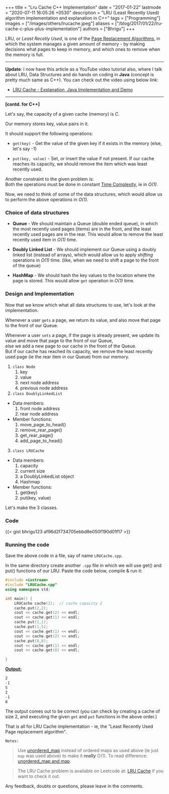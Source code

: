 +++
title = "Lru Cache C++ Implementation"
date = "2017-01-22"
lastmode = "2020-07-11 16:05:26 +0530"
description = "LRU (Least Recently Used) algorithm implementation and explanation in C++"
tags = ["Programming"]
images = ["/images/others/lrucache.jpeg"]
aliases = ["/blog/2017/01/22/lru-cache-c-plus-plus-implementation"]
authors = ["Bhrigu"]
+++

LRU, or *Least Recetly Used*, is one of the [Page Replacement Algorithms](https://en.wikipedia.org/wiki/Page_replacement_algorithm), in which the system manages a given amount of memory - by making decisions what pages to keep in memory, and which ones to remove when the memory is full.  
<!--more-->

---
**Update**: I now have this article as a YouTube video tutorial also, where I talk about LRU, Data Structures and do hands on coding in **Java** (concept is pretty much same as C++). You can check out the video using below link:

* [LRU Cache - Explanation, Java Implementation and Demo](https://youtu.be/EmOIbVN0zBE)
---

**[contd. for C++]**

Let's say, the capacity of a given cache (memory) is *C*.

Our memory stores key, value pairs in it.


It should support the following operations:

* `get(key)` -  Get the value of the given key if it exists in the memory (else, let's say -1)

* `put(key, value)` - Set, or insert the value if not present. If our cache reaches its capacity, we should remove the item which was least recently used. 


Another constraint to the given problem is:<br>
Both the operations must be done in constant [Time Complexity](https://en.wikipedia.org/wiki/Time_complexity), ie in *O(1)*.


Now, we need to think of some of the data structures, which would allow us to perform the above operations in *O(1)*.


### Choice of data structures

* **Queue** - We should maintain a Queue (double ended queue), in which the most recently used pages (items) are in the front, and the least recently used pages are in the rear. This would allow to remove the least recently used item in *O(1)* time.

* **Doubly Linked List** - We should implement our Queue using a doubly linked list (instead of arrays), which would allow us to apply *shifting* operations in *O(1)* time. (like, when we need to shift a page to the front of the queue) 

* **HashMap** - We should hash the key values to the location where the page is stored. This would allow `get` operation in *O(1)* time.


### Design and Implementation

Now that we know which what all data structures to use, let's look at the implementation. 


Whenever a user `gets` a page, we return its value, and also move that page to the front of our Queue.


Whenever a user `sets` a page, if the page is already present, we update its value and move that page to the front of our Queue, <br>
else we add a new page to our cache in the front of the Queue.<br>
But if our cache has reached its capacity, we remove the least recently used page (ie the rear item in our Queue) from our memory.


1. `class Node`
   1. key
   2. value
   3. next node address
   4. previous node address
2. `class DoublyLinkedList`
  * Data members:
    1. front node address
    2. rear node address            
  * Member functions:
    1. move_page_to_head()
    2. remove_rear_page()
    3. get_rear_page()
    4. add_page_to_head()
3. `class LRUCache`
  * Data members:
    1. capacity
    2. current size
    3. a DoublyLinkedList object
    4. Hashmap
  * Member functions:
    1. get(key)
    2. put(key, value)


Let's make the 3 classes.


### Code

{{< gist bhrigu123 af96d2f734705ebbd8e050f190d01f17 >}}


### Running the code

Save the above code in a file, say of name `LRUCache.cpp`.

In the same directory create another `.cpp` file in which we will use get() and put() functions of our LRU. Paste the code below, compile & run it:


``` cpp RunLRUCache.cpp
#include <iostream>
#include "LRUCache.cpp"
using namespace std;

int main() {
	LRUCache cache(2);	// cache capacity 2
	cache.put(2,2);
	cout << cache.get(2) << endl;
	cout << cache.get(1) << endl;
	cache.put(1,1);
	cache.put(1,5);
	cout << cache.get(1) << endl;
	cout << cache.get(2) << endl;
	cache.put(8,8);
	cout << cache.get(1) << endl;
	cout << cache.get(8) << endl;

}

```  

<strong><u>Output:</u></strong>


``` sh output
2
-1
5
2
-1
8
```

The output comes out to be correct (you can check by creating a cache of size 2, and executing the given `get` and `put` functions in the above order.)


That is all for LRU Cache implementation - ie, the "Least Recently Used Page replacement algorithm".


`Notes:` 
> Use [unordered_map](http://www.cplusplus.com/reference/unordered_map/unordered_map/) instead of ordered maps as used above (ie just `map` was used above) to make it **_really_** O(1). To read difference: [unordered_map and map](http://www.geeksforgeeks.org/unordered_map-in-stl-and-its-applications/).

> The LRU Cache problem is available on Leetcode at: [LRU Cache](https://leetcode.com/problems/lru-cache/)
if you want to check it out.


Any feedback, doubts or questions, please leave in the comments. 
